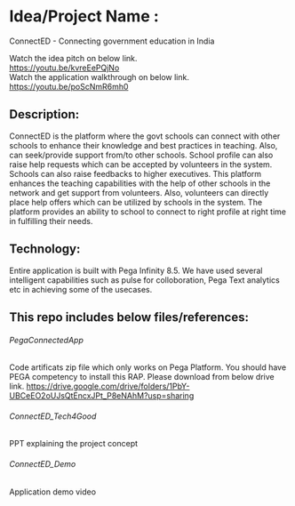 # Idea/Project Name : 
ConnectED  - Connecting government education in India

Watch the idea pitch on below link. <br/>
https://youtu.be/kvreEePQjNo   <br/>
Watch the application walkthrough on below link. <br/>
https://youtu.be/poScNmR6mh0

## Description:
ConnectED is the platform where the govt schools can connect with other schools to enhance their knowledge and best practices in teaching. Also, can seek/provide support from/to other schools. School profile can also raise help requests which can be accepted by volunteers in the system. Schools can also raise feedbacks to higher executives. This platform enhances the teaching capabilities with the help of other schools in the network and get support from volunteers. Also, volunteers can directly place help offers which can be utilized by schools in the system. The platform provides an ability to school to connect to right profile at right time in fulfilling their needs. 

## Technology:
Entire application is built with Pega Infinity 8.5. We have used several intelligent capabilities such as pulse for colloboration, Pega Text analytics etc in achieving some of the usecases.

## This repo includes below files/references:

###### PegaConnectedApp 
Code artificats zip file which only works on Pega Platform. You should have PEGA competency to install this RAP. Please download from below drive link.
https://drive.google.com/drive/folders/1PbY-UBCeEO2oUJsQtEncxJPt_P8eNAhM?usp=sharing

###### ConnectED_Tech4Good
PPT explaining the project concept

###### ConnectED_Demo
Application demo video






